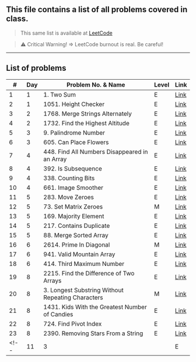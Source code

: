 ## This file contains a list of all problems covered in class.
 
> This same list is available at [LeetCode](https://leetcode.com/problem-list/ajer4v8m/)

> ⚠️ Critical Warning!  => LeetCode burnout is real. Be careful!

---
## List of problems

| #    | Day  | Problem No. & Name | Level | Link    |
|------|----------|--------------------|-------|---------|
| 1    | 1        | 1. Two Sum      | E | [Link](https://leetcode.com/problems/two-sum/)|
| 2    | 1        | 1051. Height Checker        | E| [Link](https://leetcode.com/problems/height-checker)|
| 3    | 2        | 1768. Merge Strings Alternately | E | [Link](https://leetcode.com/problems/merge-strings-alternately)|
| 4    | 2        | 1732. Find the Highest Altitude | E | [Link](https://leetcode.com/problems/find-the-highest-altitude/)|
| 5    | 3        | 9. Palindrome Number | E | [Link](https://leetcode.com/problems/palindrome-number/)|
| 6    | 3        | 605. Can Place Flowers | E | [Link](https://leetcode.com/problems/can-place-flowers/)|
| 7    | 4        | 448. Find All Numbers Disappeared in an Array | E | [Link](https://leetcode.com/problems/find-all-numbers-disappeared-in-an-array/)|
| 8    | 4        | 392. Is Subsequence | E | [Link](https://leetcode.com/problems/is-subsequence)|
| 9    | 4        | 338. Counting Bits | E | [Link](https://leetcode.com/problems/counting-bits/)|
| 10    | 4        | 661. Image Smoother | E | [Link](https://leetcode.com/problems/image-smoother/)|
| 11    | 5        | 283. Move Zeroes | E | [Link](https://leetcode.com/problems/move-zeroes/)|
| 12    | 5        | 73. Set Matrix Zeroes | M | [Link](https://leetcode.com/problems/set-matrix-zeroes)|
| 13    | 5        | 169. Majority Element | E | [Link](https://leetcode.com/problems/majority-element)|
| 14    | 5        | 217. Contains Duplicate  | E | [Link](https://leetcode.com/problems/contains-duplicate)|
| 15    | 5        | 88. Merge Sorted Array | E | [Link](https://leetcode.com/problems/merge-sorted-array/)|
| 16    | 6        | 2614. Prime In Diagonal | M | [Link](https://leetcode.com/problems/prime-in-diagonal/)|
| 17    | 6        | 941. Valid Mountain Array | E | [Link](https://leetcode.com/problems/valid-mountain-array/)|
| 18    | 6        | 414. Third Maximum Number | E | [Link](https://leetcode.com/problems/third-maximum-number/)|
| 19    | 8        | 2215. Find the Difference of Two Arrays | E | [Link](https://leetcode.com/problems/find-the-difference-of-two-arrays/)|
| 20    | 8        | 3. Longest Substring Without Repeating Characters | M | [Link](https://leetcode.com/problems/longest-substring-without-repeating-characters/)|
| 21    | 8        | 1431. Kids With the Greatest Number of Candies | E | [Link](https://leetcode.com/problems/kids-with-the-greatest-number-of-candies/)|
| 22    | 8        | 724. Find Pivot Index  | E | [Link](https://leetcode.com/problems/find-pivot-index/)|
| 23    | 8        | 2390. Removing Stars From a String | E | [Link](https://leetcode.com/problems/removing-stars-from-a-string/)|
<!-- | 11    | 3        |  | E | [Link]()| -->